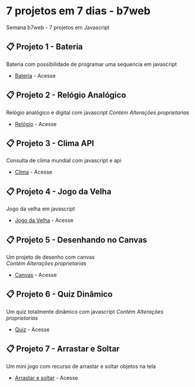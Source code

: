 # 7 projetos em 7 dias - b7web

Semana b7web - 7 projetos em Javascript

## 📋  Projeto 1 - Bateria
Bateria com possibilidade de programar uma sequencia em javascript
* [Bateria](http://www.francosinformatica.com/d7_b7web/p1/) - Acesse<br>

## 📋  Projeto 2 - Relógio Analógico
Relógio analógico e digital com javascript
_Contém Alterações proprietarias_
* [Relógio](http://www.francosinformatica.com/d7_b7web/p2/) - Acesse<br>

## 📋  Projeto 3 - Clima API
Consulta de clima mundial com javascript e api
* [Clima](http://www.francosinformatica.com/d7_b7web/p3/) - Acesse<br>

## 📋  Projeto 4 - Jogo da Velha
Jogo da velha em javascript
* [Jogo da Velha](http://www.francosinformatica.com/d7_b7web/p4/) - Acesse<br>

## 📋  Projeto 5 - Desenhando no Canvas
Um projeto de desenho com canvas<br>
_Contém Alterações proprietarias_
* [Canvas](http://www.francosinformatica.com/d7_b7web/p5/) - Acesse<br>

## 📋  Projeto 6 - Quiz Dinâmico
Um quiz totalmente dinâmico com javascript
_Contém Alterações proprietarias_
* [Quiz](http://www.francosinformatica.com/d7_b7web/p6/) - Acesse<br>

## 📋  Projeto 7 - Arrastar e Soltar
Um mini jogo com recurso de arrastar e soltar objetos na tela
* [Arrastar e soltar](http://www.francosinformatica.com/d7_b7web/p7/) - Acesse
